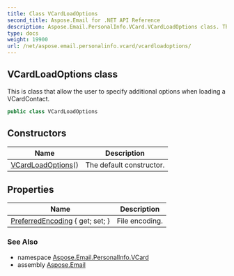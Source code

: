 ```yaml
---
title: Class VCardLoadOptions
second_title: Aspose.Email for .NET API Reference
description: Aspose.Email.PersonalInfo.VCard.VCardLoadOptions class. This is class that allow the user to specify additional options when loading a VCardContact
type: docs
weight: 19900
url: /net/aspose.email.personalinfo.vcard/vcardloadoptions/
---
```

## VCardLoadOptions class

This is class that allow the user to specify additional options when loading a VCardContact.

```csharp
public class VCardLoadOptions
```

## Constructors

| Name | Description |
| --- | --- |
| [VCardLoadOptions](vcardloadoptions/)() | The default constructor. |

## Properties

| Name | Description |
| --- | --- |
| [PreferredEncoding](../../aspose.email.personalinfo.vcard/vcardloadoptions/preferredencoding/) { get; set; } | File encoding. |

### See Also

* namespace [Aspose.Email.PersonalInfo.VCard](../../aspose.email.personalinfo.vcard/)
* assembly [Aspose.Email](../../)


